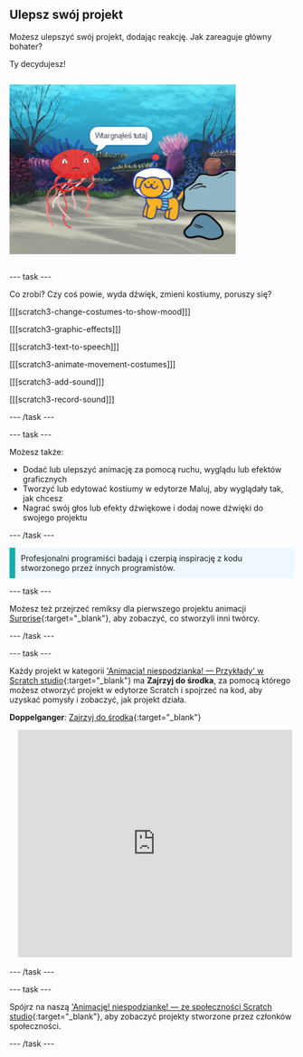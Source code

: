 ## Ulepsz swój projekt

<div style="display: flex; flex-wrap: wrap">
<div style="flex-basis: 200px; flex-grow: 1; margin-right: 15px;">
Możesz ulepszyć swój projekt, dodając reakcję. Jak zareaguje główny bohater? 

Ty decydujesz!
</div>
<div>

![Projekt „Intruz” pokazujący reakcję na niespodziankę.](images/tresspass.png)

</div>
</div>

--- task ---

Co zrobi? Czy coś powie, wyda dźwięk, zmieni kostiumy, poruszy się?

[[[scratch3-change-costumes-to-show-mood]]]

[[[scratch3-graphic-effects]]]

[[[scratch3-text-to-speech]]]

[[[scratch3-animate-movement-costumes]]]

[[[scratch3-add-sound]]]

[[[scratch3-record-sound]]]

--- /task ---

--- task ---

Możesz także:
+ Dodać lub ulepszyć animację za pomocą ruchu, wyglądu lub efektów graficznych
+ Tworzyć lub edytować kostiumy w edytorze Maluj, aby wyglądały tak, jak chcesz
+ Nagrać swój głos lub efekty dźwiękowe i dodaj nowe dźwięki do swojego projektu

--- /task ---

<p style="border-left: solid; border-width:10px; border-color: #0faeb0; background-color: aliceblue; padding: 10px;">
Profesjonalni programiści badają i czerpią inspirację z kodu stworzonego przez innych programistów. 
</p>

--- task ---

Możesz też przejrzeć remiksy dla pierwszego projektu animacji [Surprise](https://scratch.mit.edu/projects/582222532/remixes){:target="_blank"}, aby zobaczyć, co stworzyli inni twórcy.

--- /task ---

--- task ---

Każdy projekt w kategorii ['Animacja! niespodzianka! — Przykłady' w Scratch studio](https://scratch.mit.edu/studios/29075822){:target="_blank"} ma **Zajrzyj do środka**, za pomocą którego możesz otworzyć projekt w edytorze Scratch i spojrzeć na kod, aby uzyskać pomysły i zobaczyć, jak projekt działa.

**Doppelganger**: [Zajrzyj do środka](https://scratch.mit.edu/projects/918508688/editor){:target="_blank"}
<div class="scratch-preview" style="margin-left: 15px;">
  <iframe allowtransparency="true" width="485" height="402" src="https://scratch.mit.edu/projects/embed/918508688/?autostart=false" frameborder="0"></iframe>
</div>

--- /task ---

--- task ---

Spójrz na naszą ['Animację! niespodziankę! — ze społeczności Scratch studio](https://scratch.mit.edu/studios/29079784){:target="_blank"}, aby zobaczyć projekty stworzone przez członków społeczności.

--- /task ---

